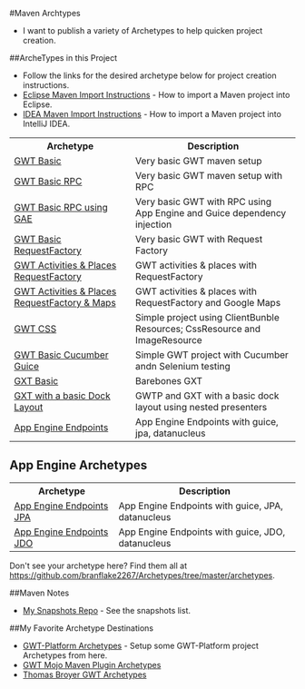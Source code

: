 #Maven Archtypes
* I want to publish a variety of Archetypes to help quicken project creation.

##ArcheTypes in this Project 
* Follow the links for the desired archetype below for project creation instructions.
* [Eclipse Maven Import Instructions](http://c.gwt-examples.com/home/maven/ide-import/eclipse) - How to import a Maven project into Eclipse.
* [IDEA Maven Import Instructions](http://c.gwt-examples.com/home/maven/ide-import/intellij-idea) - How to import a Maven project into IntelliJ IDEA.

<table>
	<tr>
		<th>Archetype</th>
		<th>Description</th>
	</tr>
	<tr>
		<td><a href="https://github.com/branflake2267/Archetypes/tree/master/archetypes/gwt-basic">GWT Basic</a></td>
		<td>Very basic GWT maven setup</td>
	</tr>
	<tr>
		<td><a href="https://github.com/branflake2267/Archetypes/tree/master/archetypes/gwt-basic-rpc">GWT Basic RPC</a></td>
		<td>Very basic GWT maven setup with RPC</td>
	</tr>
	<tr>
		<td><a href="https://github.com/branflake2267/Archetypes/tree/master/archetypes/gwt-basic-rpc-appengine-guice">GWT Basic RPC using GAE</a></td>
		<td>Very basic GWT with RPC using App Engine and Guice dependency injection</td>
	</tr>
	<tr>
		<td><a href="https://github.com/branflake2267/Archetypes/tree/master/archetypes/gwt-basic-requestfactory">GWT Basic RequestFactory</a></td>
		<td>Very basic GWT with Request Factory</td>
	</tr>
	<tr>
		<td><a href="https://github.com/branflake2267/Archetypes/tree/master/archetypes/gwt-activitiesandplaces-requestfactory">GWT Activities & Places RequestFactory</a></td>
		<td>GWT activities & places with RequestFactory</td>
	</tr>
        <tr>
		<td><a href="https://github.com/branflake2267/Archetypes/tree/master/archetypes/gwt-activitiesandplaces-requestfactory-maps">GWT Activities & Places RequestFactory & Maps</a></td>
		<td>GWT activities & places with RequestFactory and Google Maps</td>
	</tr>
	<tr>
		<td><a href="https://github.com/branflake2267/Archetypes/tree/master/archetypes/gwt-css">GWT CSS</a></td>
		<td>Simple project using ClientBunble Resources; CssResource and ImageResource </td>
	</tr>
	<tr>
		<td><a href="https://github.com/branflake2267/Archetypes/tree/master/archetypes/gwt-basic-cucumber-guice">GWT Basic Cucumber Guice</a></td>
		<td>Simple GWT project with Cucumber andn Selenium testing</td>
	</tr>
	<tr>
		<td><a href="https://github.com/branflake2267/Archetypes/tree/master/archetypes/gxt-basic-3x">GXT Basic</a></td>
		<td>Barebones GXT</td>
	</tr>
	<tr>
		<td><a href="https://github.com/branflake2267/Archetypes/tree/master/archetypes/gxt-gwtp-withlayout">GXT with a basic Dock Layout</a></td>
		<td>GWTP and GXT with a basic dock layout using nested presenters</td>
	</tr>
	<tr>
		<td><a href="archetypes/appengine-endpoints-guice-jpa">App Engine Endpoints</a></td>
		<td>App Engine Endpoints with guice, jpa, datanucleus</td>
	</tr>
</table>

## App Engine Archetypes
<table>
	<tr>
		<th>Archetype</th>
		<th>Description</th>
	</tr>
	<tr>
		<td><a href="archetypes/appengine-endpoints-guice-jpa">App Engine Endpoints JPA</a></td>
		<td>App Engine Endpoints with guice, JPA, datanucleus</td>
	</tr>
	<tr>
		<td><a href="archetypes/appengine-endpoints-guice-jdo">App Engine Endpoints JDO</a></td>
		<td>App Engine Endpoints with guice, JDO, datanucleus</td>
	</tr>
</table>

Don't see your archetype here? Find them all at https://github.com/branflake2267/Archetypes/tree/master/archetypes.


##Maven Notes
* [My Snapshots Repo](https://oss.sonatype.org/content/repositories/snapshots/com/github/branflake2267/archetypes/) - See the snapshots list.


##My Favorite Archetype Destinations
* [GWT-Platform Archetypes](https://github.com/ArcBees/ArcBees-tools/tree/master/archetypes) - Setup some GWT-Platform project Archetypes from here.
* [GWT Mojo Maven Plugin Archetypes](http://mojo.codehaus.org/gwt-maven-plugin/user-guide/archetype.html)
* [Thomas Broyer GWT Archetypes](https://github.com/tbroyer/gwt-maven-archetypes)

